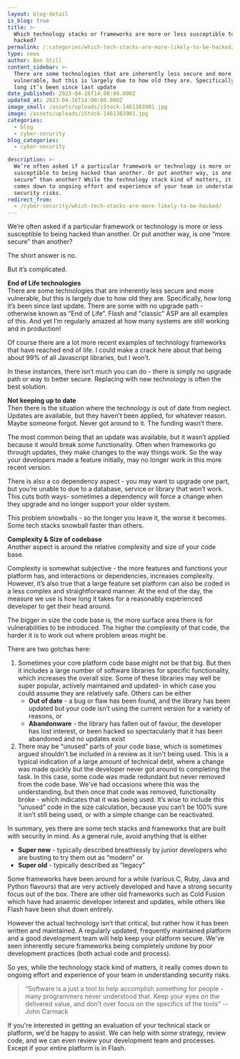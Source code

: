 ```yaml
---
layout: blog-detail
is_blog: true
title: >-
  Which technology stacks or frameworks are more or less susceptible to being
  hacked?
permalink: /:categories/which-tech-stacks-are-more-likely-to-be-hacked/
type: news
author: Ben Still
content_sidebar: >-
  There are some technologies that are inherently less secure and more
  vulnerable, but this is largely due to how old they are. Specifically, how
  long it’s been since last update
date_published: 2023-04-16T14:00:00.000Z
updated_at: 2023-04-16T14:00:00.000Z
image_small: /assets/uploads/iStock-1461383901.jpg
image: /assets/uploads/iStock-1461383901.jpg
categories:
  - blog
  - cyber-security
blog_categories:
  - cyber-security

description: >-
  We’re often asked if a particular framework or technology is more or less
  susceptible to being hacked than another. Or put another way, is one “more
  secure” than another? While the technology stack kind of matters, it really
  comes down to ongoing effort and experience of your team in understanding
  security risks.
redirect_from:
  - /cyber-security/which-tech-stacks-are-more-likely-to-be-hacked/
---
```


We’re often asked if a particular framework or technology is more or less susceptible to being hacked than another. Or put another way, is one “more secure” than another?

The short answer is no. 

But it’s complicated.

**End of Life technologies**\
There are some technologies that are inherently less secure and more vulnerable, but this is largely due to how old they are. Specifically, how long it’s been since last update. There are some with no upgrade path - otherwise known as “End of Life”. Flash and "classic" ASP are all examples of this. And yet I’m regularly amazed at how many systems are still working and in production!

Of course there are a lot more recent examples of technology frameworks that have reached end of life. I could make a crack here about that being about 99% of all Javascript libraries, but I won’t.

In these instances, there isn’t much you can do - there is simply no upgrade path or way to better secure. Replacing with new technology is often the best solution.

**Not keeping up to date**\
Then there is the situation where the technology is out of date from neglect. Updates are available, but they haven’t been applied, for whatever reason. Maybe someone forgot. Never got around to it. The funding wasn’t there. 

The most common being that an update was available, but it wasn’t applied because it would break some functionality. Often when frameworks go through updates, they make changes to the way things work. So the way your developers made a feature initially, may no longer work in this more recent version. 

There is also a co dependency aspect - you may want to upgrade one part, but you’re unable to due to a database, service or library that won’t work. This cuts both ways- sometimes a dependency will force a change when they upgrade and no longer support your older system.

This problem snowballs - so the longer you leave it, the worse it becomes. Some tech stacks snowball faster than others.

**Complexity & Size of codebase**\
Another aspect is around the relative complexity and size of your code base.

Complexity is somewhat subjective - the more features and functions your platform has, and interactions or dependencies, increases complexity. However, it’s also true that a large feature set platform can also be coded in a less complex and straightforward manner. At the end of the day, the measure we use is how long it takes for a reasonably experienced developer to get their head around.

The bigger in size the code base is, the more surface area there is for vulnerabilities to be introduced. The higher the complexity of that code, the harder it is to work out where problem areas might be.

There are two gotchas here:

1. Sometimes your core platform code base might not be that big. But then it includes a large number of software libraries for specific functionality, which increases the overall size. Some of these libraries may well be super popular, actively maintained and updated- in which case you could assume they are relatively safe. Others can be either 
   * **Out of date** - a bug or flaw has been found, and the library has been updated but your code isn’t using the current version for a variety of reasons, or
   * **Abandonware** - the library has fallen out of favour, the developer has lost interest, or been hacked so spectacularly that it has been abandoned and no updates exist
2. There may be “unused” parts of your code base, which is sometimes argued shouldn't be included in a review as it isn't being used. This is a typical indication of a large amount of technical debt, where a change was made quickly but the developer never got around to completing the task. In this case, some code was made redundant but never removed from the code base. We’ve had occasions where this was the understanding, but then once that code was removed, functionality broke - which indicates that it was being used.
   It’s wise to include this “unused” code in the size calculation, because you can’t be 100% sure it isn’t still being used, or with a simple change can be reactivated.

In summary, yes there are some tech stacks and frameworks that are built with security in mind. As a general rule, avoid anything that is either 

* **Super new** - typically described breathlessly by junior developers who are busting to try them out as “modern” or
* **Super old** - typically described as “legacy”

Some frameworks have been around for a while (various C, Ruby, Java and Python flavours) that are very actively developed and have a strong security focus out of the box. There are other old frameworks such as Cold Fusion which have had anaemic developer interest and updates, while others like Flash have been shut down entirely.

However the actual technology isn’t that critical, but rather how it has been written and maintained. A regularly updated, frequently maintained platform and a good development team will help keep your platform secure. We've seen inherently secure frameworks being completely undone by poor development practices (both actual code and process).

So yes, while the technology stack kind of matters, it really comes down to ongoing effort and experience of your team in understanding security risks.

> “Software is a just a tool to help accomplish something for people - many programmers never understood that. Keep your eyes on the delivered value, and don’t over focus on the specifics of the tools” -- John Carmack

If you're interested in getting an evaluation of your technical stack or platform, we'd be happy to assist. We can help with some strategy, review code, and we can even review your development team and processes. Except if your entire platform is in Flash.
